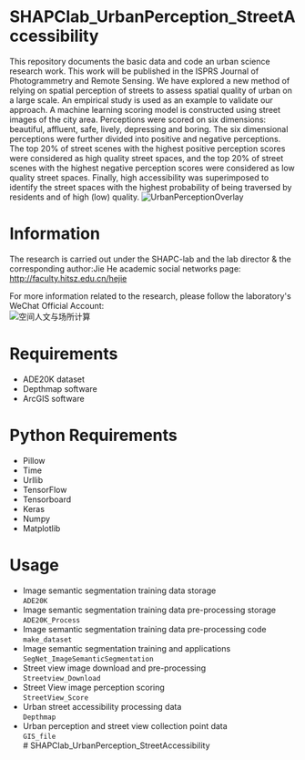 # SHAPClab_UrbanPerception_StreetAccessibility
This repository documents the basic data and code an urban science research work. This work will be published in the ISPRS Journal of Photogrammetry and Remote Sensing.
We have explored a new method of relying on spatial perception of streets to assess spatial quality of urban on a large scale. An empirical study is used as an example to validate our approach. A machine learning scoring model is constructed using street images of the city area. Perceptions were scored on six dimensions: beautiful, affluent, safe, lively, depressing and boring. The six dimensional perceptions were further divided into positive and negative perceptions. The top 20% of street scenes with the highest positive perception scores were considered as high quality street spaces, and the top 20% of street scenes with the highest negative perception scores were considered as low quality street spaces. Finally, high accessibility was superimposed to identify the street spaces with the highest probability of being traversed by residents and of high (low) quality.
![UrbanPerceptionOverlay](http://m.qpic.cn/psc?/V51wK6B50SnpHF0Ql90V120XkX2YMvAu/bqQfVz5yrrGYSXMvKr.cqYG0eHFfbPKpXffJlCtmX8oz7cGTepweaP7OzW.teXoFbQSDGprayhUAisLVE69xNgJD0xhbopL.Dv3whVe0jnc!/b&bo=QAZABkAGQAYBByA!&rf=viewer_4#pic_center)
# Information
The research is carried out under the SHAPC-lab and the lab director & the corresponding author:Jie He academic social networks page:<br>
http://faculty.hitsz.edu.cn/hejie

For more information related to the research, please follow the laboratory's WeChat Official Account:<br>
![空间人文与场所计算](http://faculty.hitsz.edu.cn/ueditor/jsp/upload/image/20211206/1638770351934059707.jpeg#pic_center)
# Requirements
- ADE20K dataset
- Depthmap software
- ArcGIS software
# Python Requirements
- Pillow
- Time
- Urllib
- TensorFlow
- Tensorboard
- Keras
- Numpy
- Matplotlib
# Usage
- Image semantic segmentation training data storage<br>
`ADE20K`<br>
- Image semantic segmentation training data pre-processing storage<br>
`ADE20K_Process`<br>
- Image semantic segmentation training data pre-processing code<br>
`make_dataset`<br>
- Image semantic segmentation training and applications<br>
`SegNet_ImageSemanticSegmentation`<br>
- Street view image download and pre-processing<br>
`Streetview_Download`<br>
- Street View image perception scoring<br>
`StreetView_Score`<br>
- Urban street accessibility processing data<br>
`Depthmap`<br>
- Urban perception and street view collection point data<br>
`GIS_file`<br># SHAPClab_UrbanPerception_StreetAccessibility
